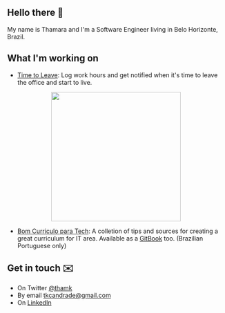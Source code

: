 ## Hello there 👋

My name is Thamara and I'm a Software Engineer living in Belo Horizonte, Brazil.

## What I'm working on 

- [Time to Leave](https://github.com/thamara/time-to-leave): Log work hours and get notified when it's time to leave the office and start to live.

<p align="center">
  <img height="300" src="https://user-images.githubusercontent.com/846063/67172751-f0120b80-f392-11e9-885c-bf2c4c4096c4.png">
</p>

- [Bom Curriculo para Tech](https://github.com/thamara/bomcurriculoparatech): A colletion of tips and sources for creating a great curriculum for IT area. Available as a [GitBook](https://thamara.gitbook.io/bomcurriculoparatech/) too. (Brazilian Portuguese only)

## Get in touch ✉️

- On Twitter [@thamk](https://twitter.com/thamyk)
- By email tkcandrade@gmail.com
- On [LinkedIn](https://www.linkedin.com/in/thamara-andrade/)
